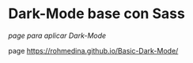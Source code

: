 # Dark-Mode base con Sass

_page para aplicar Dark-Mode_

page https://rohmedina.github.io/Basic-Dark-Mode/
